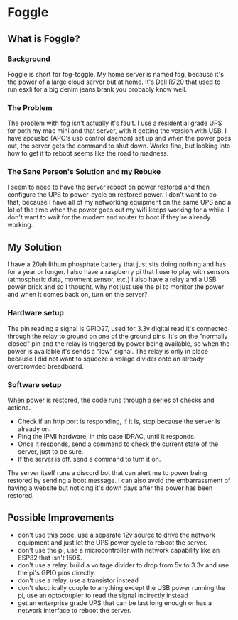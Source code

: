 # Foggle

## What is Foggle?

### Background
Foggle is short for fog-toggle. My home server is named fog, because it's the power of a large cloud server but at home. It's Dell R720 that used to run esxli for a big denim jeans brank you probably know well.

### The Problem
The problem with fog isn't actually it's fault. I use a residential grade UPS for both my mac mini and that server, with it getting the version with USB. I have apcusbd (APC's usb control daemon) set up and when the power goes out, the server gets the command to shut down. Works fine, but looking into how to get it to reboot seems like the road to madness.

### The Sane Person's Solution and my Rebuke
I seem to need to have the server reboot on power restored and then configure the UPS to power-cycle on restored power. I don't want to do that, because I have all of my networking equipment on the same UPS and a lot of the time when the power goes out my wifi keeps working for a while. I don't want to wait for the modem and router to boot if they're already working.

## My Solution
I have a 20ah lithum phosphate battery that just sits doing nothing and has for a year or longer. I also have a raspberry pi that I use to play with sensors (atmospheric data, movment sensor, etc.) I also have a relay and a USB power brick and so I thought, why not just use the pi to monitor the power and when it comes back on, turn on the server? 

### Hardware setup
The pin reading a signal is GPIO27, used for 3.3v digital read it's connected through the relay to ground on one of the ground pins. It's on the "normally closed" pin and the relay is triggered by power being available, so when the power is available it's sends a "low" signal. The relay is only in place because I did not want to squeeze a volage divider onto an already overcrowded breadboard.

### Software setup
When power is restored, the code runs through a series of checks and actions. 
* Check if an http port is responding, if it is, stop because the server is already on.
* Ping the IPMI hardware, in this case IDRAC, until it responds. 
* Once it responds, send a command to check the current state of the server, just to be sure.
* If the server is off, send a command to turn it on.

The server itself runs a discord bot that can alert me to power being restored by sending a boot message. I can also avoid the embarrassment of having a website but noticing it's down days after the power has been restored.

## Possible Improvements
* don't use this code, use a separate 12v source to drive the network equipment and just let the UPS power cycle to reboot the server.
* don't use the pi, use a microcontroller with network capability like an ESP32 that isn't 150$.
* don't use a relay, build a voltage divider to drop from 5v to 3.3v and use the pi's GPIO pins directly.
* don't use a relay, use a transistor instead
* don't electrically couple to anything except the USB power running the pi, use an optocoupler to read the signal indirectly instead
* get an enterprise grade UPS that can be last long enough or has a network interface to reboot the server.


